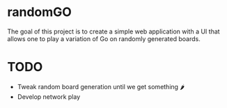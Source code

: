 # randomGO

The goal of this project is to create a simple web application with a UI that allows one to play a variation of Go on randomly generated boards.


# TODO

 - Tweak random board generation until we get something 🌶️
 - Develop network play

